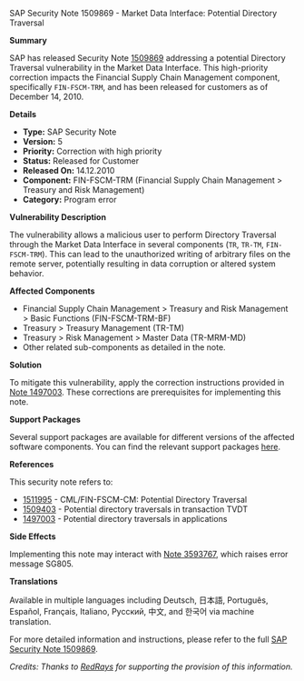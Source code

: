 SAP Security Note 1509869 - Market Data Interface: Potential Directory Traversal

**Summary**
  
SAP has released Security Note [1509869](https://me.sap.com/notes/0001509869) addressing a potential Directory Traversal vulnerability in the Market Data Interface. This high-priority correction impacts the Financial Supply Chain Management component, specifically `FIN-FSCM-TRM`, and has been released for customers as of December 14, 2010.

**Details**

- **Type:** SAP Security Note  
- **Version:** 5  
- **Priority:** Correction with high priority  
- **Status:** Released for Customer  
- **Released On:** 14.12.2010  
- **Component:** FIN-FSCM-TRM (Financial Supply Chain Management > Treasury and Risk Management)  
- **Category:** Program error  

**Vulnerability Description**

The vulnerability allows a malicious user to perform Directory Traversal through the Market Data Interface in several components (`TR`, `TR-TM`, `FIN-FSCM-TRM`). This can lead to the unauthorized writing of arbitrary files on the remote server, potentially resulting in data corruption or altered system behavior.

**Affected Components**

- Financial Supply Chain Management > Treasury and Risk Management > Basic Functions (FIN-FSCM-TRM-BF)
- Treasury > Treasury Management (TR-TM)
- Treasury > Risk Management > Master Data (TR-MRM-MD)
- Other related sub-components as detailed in the note.

**Solution**

To mitigate this vulnerability, apply the correction instructions provided in [Note 1497003](https://me.sap.com/notes/1497003). These corrections are prerequisites for implementing this note.

**Support Packages**

Several support packages are available for different versions of the affected software components. You can find the relevant support packages [here](https://me.sap.com/supportpackage).

**References**

This security note refers to:
- [1511995](https://me.sap.com/notes/1511995) - CML/FIN-FSCM-CM: Potential Directory Traversal
- [1509403](https://me.sap.com/notes/1509403) - Potential directory traversals in transaction TVDT
- [1497003](https://me.sap.com/notes/1497003) - Potential directory traversals in applications

**Side Effects**

Implementing this note may interact with [Note 3593767](https://me.sap.com/notes/3593767), which raises error message SG805.

**Translations**

Available in multiple languages including Deutsch, 日本語, Português, Español, Français, Italiano, Русский, 中文, and 한국어 via machine translation.

For more detailed information and instructions, please refer to the full [SAP Security Note 1509869](https://me.sap.com/notes/0001509869).

*Credits: Thanks to [RedRays](https://redrays.io) for supporting the provision of this information.*